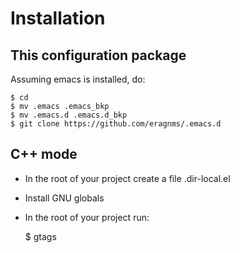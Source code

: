 # Installation #

## This configuration package ##

Assuming emacs is installed, do:

    $ cd
    $ mv .emacs .emacs_bkp
    $ mv .emacs.d .emacs.d_bkp
    $ git clone https://github.com/eragnms/.emacs.d


## C++ mode ##

- In the root of your project create a file .dir-local.el
- Install GNU globals
- In the root of your project run:

    $ gtags

